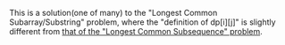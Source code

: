 This is a solution(one of many) to the "Longest Common Subarray/Substring" problem, where the "definition of dp[i][j]" is slightly different from [that of the "Longest Common Subsequence" problem](https://github.com/genxium/Leetcode/tree/master/p1143_Longest_Common_Subsequence).
